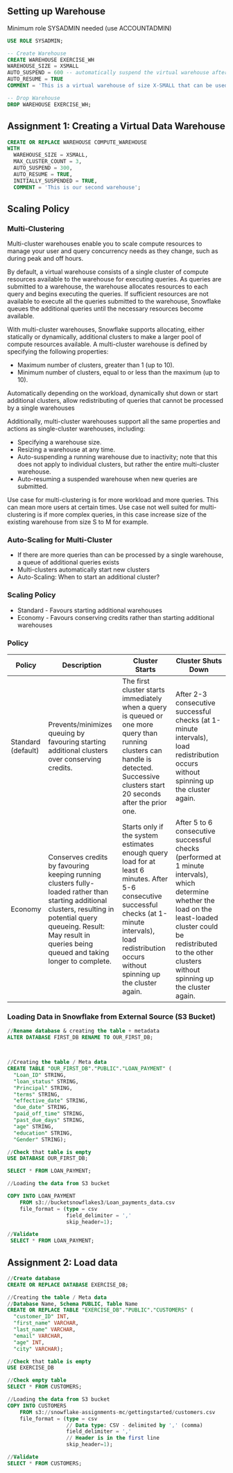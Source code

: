 ## Setting up Warehouse

Minimum role SYSADMIN needed (use ACCOUNTADMIN)
```sql
USE ROLE SYSADMIN;

-- Create Warehouse
CREATE WAREHOUSE EXERCISE_WH
WAREHOUSE_SIZE = XSMALL
AUTO_SUSPEND = 600 -- automatically suspend the virtual warehouse after 10 minutes of not being used
AUTO_RESUME = TRUE
COMMENT = 'This is a virtual warehouse of size X-SMALL that can be used to process queries.';

-- Drop Warehouse
DROP WAREHOUSE EXERCISE_WH;
```

## Assignment 1: Creating a Virtual Data Warehouse

```sql
CREATE OR REPLACE WAREHOUSE COMPUTE_WAREHOUSE
WITH
  WAREHOUSE_SIZE = XSMALL,
  MAX_CLUSTER_COUNT = 3,
  AUTO_SUSPEND = 300,
  AUTO_RESUME = TRUE,
  INITIALLY_SUSPENDED = TRUE,
  COMMENT = 'This is our second warehouse';
```

## Scaling Policy

### Multi-Clustering

Multi-cluster warehouses enable you to scale compute resources to manage your user and query concurrency needs as they change, such as during peak and off hours.

By default, a virtual warehouse consists of a single cluster of compute resources available to the warehouse for executing queries. As queries are submitted to a warehouse, the warehouse allocates resources to each query and begins executing the queries. If sufficient resources are not available to execute all the queries submitted to the warehouse, Snowflake queues the additional queries until the necessary resources become available.

With multi-cluster warehouses, Snowflake supports allocating, either statically or dynamically, additional clusters to make a larger pool of compute resources available. A multi-cluster warehouse is defined by specifying the following properties:

- Maximum number of clusters, greater than 1 (up to 10).
- Minimum number of clusters, equal to or less than the maximum (up to 10).

Automatically depending on the workload, dynamically shut down or start additional clusters, allow redistributing of queries that cannot be processed by a single warehouses

Additionally, multi-cluster warehouses support all the same properties and actions as single-cluster warehouses, including:

- Specifying a warehouse size.
- Resizing a warehouse at any time.
- Auto-suspending a running warehouse due to inactivity; note that this does not apply to individual clusters, but rather the entire multi-cluster warehouse.
- Auto-resuming a suspended warehouse when new queries are submitted.

Use case for multi-clustering is for more workload and more queries. This can mean more users at certain times.
Use case not well suited for multi-clustering is if more complex queries, in this case increase size of the existing warehouse from size S to M for example.

### Auto-Scaling for Multi-Cluster
- If there are more queries than can be processed by a single warehouse, a queue of additional queries exists
- Multi-clusters automatically start new clusters
- Auto-Scaling: When to start an additional cluster?

### Scaling Policy
- Standard - Favours starting additional warehouses
- Economy - Favours conserving credits rather than starting additional warehouses

### Policy

| Policy               |Description                                                                                                                             | Cluster Starts                                                                                                                                      | Cluster Shuts Down                                                                                                                                        |
|----------------------|-----------------------------------------------------------------------------------------------------------------------------------------|-----------------------------------------------------------------------------------------------------------------------------------------------------|-----------------------------------------------------------------------------------------------------------------------------------------------------------|
| Standard (default)   | Prevents/minimizes queuing by favouring starting additional clusters over conserving credits.                                            | The first cluster starts immediately when a query is queued or one more query than running clusters can handle is detected. Successive clusters start 20 seconds after the prior one. | After 2-3 consecutive successful checks (at 1-minute intervals), load redistribution occurs without spinning up the cluster again.                       |
| Economy              | Conserves credits by favouring keeping running clusters fully-loaded rather than starting additional clusters, resulting in potential query queueing. Result: May result in queries being queued and taking longer to complete. | Starts only if the system estimates enough query load for at least 6 minutes. After 5-6 consecutive successful checks (at 1-minute intervals), load redistribution occurs without spinning up the cluster again.|After 5 to 6 consecutive successful checks (performed at 1 minute intervals), which determine whether the load on the least-loaded cluster could be redistributed to the other clusters without spinning up the cluster again.|

### Loading Data in Snowflake from External Source (S3 Bucket)


```sql
//Rename database & creating the table + metadata
ALTER DATABASE FIRST_DB RENAME TO OUR_FIRST_DB;



//Creating the table / Meta data
CREATE TABLE "OUR_FIRST_DB"."PUBLIC"."LOAN_PAYMENT" (
  "Loan_ID" STRING,
  "loan_status" STRING,
  "Principal" STRING,
  "terms" STRING,
  "effective_date" STRING,
  "due_date" STRING,
  "paid_off_time" STRING,
  "past_due_days" STRING,
  "age" STRING,
  "education" STRING,
  "Gender" STRING);

//Check that table is empty
USE DATABASE OUR_FIRST_DB;

SELECT * FROM LOAN_PAYMENT;

//Loading the data from S3 bucket

COPY INTO LOAN_PAYMENT
    FROM s3://bucketsnowflakes3/Loan_payments_data.csv
    file_format = (type = csv
                   field_delimiter = ','
                   skip_header=1);

//Validate
 SELECT * FROM LOAN_PAYMENT;
 ```

 ## Assignment 2: Load data

```sql
//Create database
CREATE OR REPLACE DATABASE EXERCISE_DB;

//Creating the table / Meta data
//Database Name, Schema PUBLIC, Table Name
CREATE OR REPLACE TABLE "EXERCISE_DB"."PUBLIC"."CUSTOMERS" (
  "customer_ID" INT,
  "first_name" VARCHAR,
  "last_name" VARCHAR,
  "email" VARCHAR,
  "age" INT,
  "city" VARCHAR);

//Check that table is empty
USE EXERCISE_DB

//Check empty table
SELECT * FROM CUSTOMERS;

//Loading the data from S3 bucket
COPY INTO CUSTOMERS
    FROM s3://snowflake-assignments-mc/gettingstarted/customers.csv
    file_format = (type = csv
                   // Data type: CSV - delimited by ',' (comma)
                   field_delimiter = ','
                   // Header is in the first line
                   skip_header=1);

//Validate
SELECT * FROM CUSTOMERS;
```
